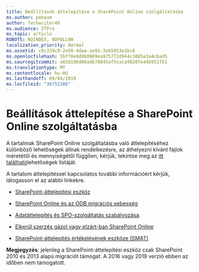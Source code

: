 ```yaml
---
title: Beállítások áttelepítése a SharePoint Online szolgáltatásba
ms.author: pebaum
author: Techwriter40
ms.audience: ITPro
ms.topic: article
ROBOTS: NOINDEX, NOFOLLOW
localization_priority: Normal
ms.assetid: c8c339c9-2e50-4daa-aa91-3eb5053e2bc6
ms.openlocfilehash: 5bff8e0d8b0869ea975772d944c3885a3a4cbad5
ms.sourcegitcommit: a65d196d00adb70045af5caca9828fe44b951f61
ms.translationtype: MT
ms.contentlocale: hu-HU
ms.lasthandoff: 09/04/2019
ms.locfileid: "36751386"
---
```

# <a name="migrate-options-to-sharepoint-online"></a>Beállítások áttelepítése a SharePoint Online szolgáltatásba

A tartalmak SharePoint Online szolgáltatásba való áttelepítéséhez különböző lehetőségek állnak rendelkezésre, az áthelyezni kívánt fájlok méretétől és mennyiségétől függően, kérjük, tekintse meg az [itt található](https://docs.microsoft.com/sharepointmigration/migrate-to-sharepoint-online)lehetőségek listáját.

A tartalom áttelepítéssel kapcsolatos további információért kérjük, látogasson el az alábbi linkekre.

- [SharePoint-áttelepítési eszköz](https://docs.microsoft.com/sharepointmigration/introducing-the-sharepoint-migration-tool)

- [SharePoint Online és az ODB migrációs sebesség](https://docs.microsoft.com/sharepointmigration/sharepoint-online-and-onedrive-migration-speed)

- [Adatáttelepítés és SPO-szolgáltatás szabályozása](https://blogs.technet.microsoft.com/sposupport/2017/08/12/data-migration-and-spo-service-throttling/).


- [Elkerül szerzés gázol vagy elzárt-ban SharePoint Online](https://docs.microsoft.com/sharepoint/dev/general-development/how-to-avoid-getting-throttled-or-blocked-in-sharepoint-online)

- [SharePoint-áttelepítés értékelésének eszköze (SMAT)](https://www.microsoft.com/download/details.aspx?id=53598&amp;751be11f-ede8-5a0c-058c-2ee190a24fa6=True)

**Megjegyzés**: jelenleg a SharePoint-áttelepítési eszköz csak SharePoint 2010 és 2013 alapú migrációt támogat. A 2016 vagy 2019 verzió ebben az időben nem támogatott.

